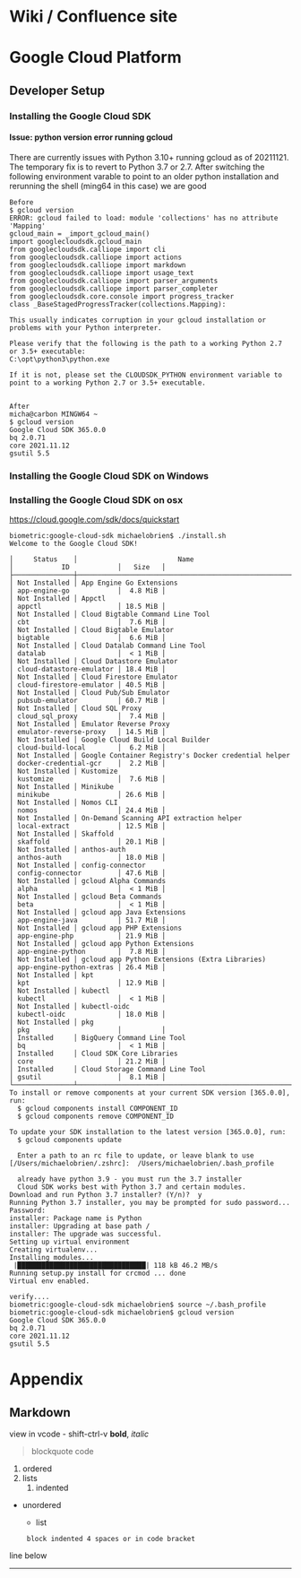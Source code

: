 # Wiki / Confluence site

# Google Cloud Platform

## Developer Setup
### Installing the Google Cloud SDK
#### Issue: python version error running gcloud
There are currently issues with Python 3.10+ running gcloud as of 20211121.  The temporary fix is to revert to Python 3.7 or 2.7.
After switching the following environment varable to point to an older python installation and rerunning the shell (ming64 in this case) we are good

    Before
    $ gcloud version
    ERROR: gcloud failed to load: module 'collections' has no attribute 'Mapping'
    gcloud_main = _import_gcloud_main()
    import googlecloudsdk.gcloud_main
    from googlecloudsdk.calliope import cli
    from googlecloudsdk.calliope import actions
    from googlecloudsdk.calliope import markdown
    from googlecloudsdk.calliope import usage_text
    from googlecloudsdk.calliope import parser_arguments
    from googlecloudsdk.calliope import parser_completer
    from googlecloudsdk.core.console import progress_tracker
    class _BaseStagedProgressTracker(collections.Mapping):

    This usually indicates corruption in your gcloud installation or problems with your Python interpreter.

    Please verify that the following is the path to a working Python 2.7 or 3.5+ executable:
    C:\opt\python3\python.exe

    If it is not, please set the CLOUDSDK_PYTHON environment variable to point to a working Python 2.7 or 3.5+ executable.

    
    After
    micha@carbon MINGW64 ~
    $ gcloud version
    Google Cloud SDK 365.0.0
    bq 2.0.71
    core 2021.11.12
    gsutil 5.5


### Installing the Google Cloud SDK on Windows

### Installing the Google Cloud SDK on osx

https://cloud.google.com/sdk/docs/quickstart

    biometric:google-cloud-sdk michaelobrien$ ./install.sh
    Welcome to the Google Cloud SDK!
    
    │     Status    │                         Name                         │            ID            │   Size   │
    ├───────────────┼──────────────────────────────────────────────────────┼──────────────────────────┼──────────┤
    │ Not Installed │ App Engine Go Extensions                             │ app-engine-go            │  4.8 MiB │
    │ Not Installed │ Appctl                                               │ appctl                   │ 18.5 MiB │
    │ Not Installed │ Cloud Bigtable Command Line Tool                     │ cbt                      │  7.6 MiB │
    │ Not Installed │ Cloud Bigtable Emulator                              │ bigtable                 │  6.6 MiB │
    │ Not Installed │ Cloud Datalab Command Line Tool                      │ datalab                  │  < 1 MiB │
    │ Not Installed │ Cloud Datastore Emulator                             │ cloud-datastore-emulator │ 18.4 MiB │
    │ Not Installed │ Cloud Firestore Emulator                             │ cloud-firestore-emulator │ 40.5 MiB │
    │ Not Installed │ Cloud Pub/Sub Emulator                               │ pubsub-emulator          │ 60.7 MiB │
    │ Not Installed │ Cloud SQL Proxy                                      │ cloud_sql_proxy          │  7.4 MiB │
    │ Not Installed │ Emulator Reverse Proxy                               │ emulator-reverse-proxy   │ 14.5 MiB │
    │ Not Installed │ Google Cloud Build Local Builder                     │ cloud-build-local        │  6.2 MiB │    
    │ Not Installed │ Google Container Registry's Docker credential helper │ docker-credential-gcr    │  2.2 MiB │
    │ Not Installed │ Kustomize                                            │ kustomize                │  7.6 MiB │
    │ Not Installed │ Minikube                                             │ minikube                 │ 26.6 MiB │
    │ Not Installed │ Nomos CLI                                            │ nomos                    │ 24.4 MiB │
    │ Not Installed │ On-Demand Scanning API extraction helper             │ local-extract            │ 12.5 MiB │
    │ Not Installed │ Skaffold                                             │ skaffold                 │ 20.1 MiB │
    │ Not Installed │ anthos-auth                                          │ anthos-auth              │ 18.0 MiB │
    │ Not Installed │ config-connector                                     │ config-connector         │ 47.6 MiB │
    │ Not Installed │ gcloud Alpha Commands                                │ alpha                    │  < 1 MiB │
    │ Not Installed │ gcloud Beta Commands                                 │ beta                     │  < 1 MiB │
    │ Not Installed │ gcloud app Java Extensions                           │ app-engine-java          │ 51.7 MiB │
    │ Not Installed │ gcloud app PHP Extensions                            │ app-engine-php           │ 21.9 MiB │
    │ Not Installed │ gcloud app Python Extensions                         │ app-engine-python        │  7.8 MiB │
    │ Not Installed │ gcloud app Python Extensions (Extra Libraries)       │ app-engine-python-extras │ 26.4 MiB │
    │ Not Installed │ kpt                                                  │ kpt                      │ 12.9 MiB │
    │ Not Installed │ kubectl                                              │ kubectl                  │  < 1 MiB │
    │ Not Installed │ kubectl-oidc                                         │ kubectl-oidc             │ 18.0 MiB │
    │ Not Installed │ pkg                                                  │ pkg                      │          │
    │ Installed     │ BigQuery Command Line Tool                           │ bq                       │  < 1 MiB │
    │ Installed     │ Cloud SDK Core Libraries                             │ core                     │ 21.2 MiB │
    │ Installed     │ Cloud Storage Command Line Tool                      │ gsutil                   │  8.1 MiB │
    └───────────────┴──────────────────────────────────────────────────────┴──────────────────────────┴──────────┘
    To install or remove components at your current SDK version [365.0.0], run:
      $ gcloud components install COMPONENT_ID
      $ gcloud components remove COMPONENT_ID

    To update your SDK installation to the latest version [365.0.0], run:
      $ gcloud components update
          
      Enter a path to an rc file to update, or leave blank to use [/Users/michaelobrien/.zshrc]:  /Users/michaelobrien/.bash_profile

      already have python 3.9 - you must run the 3.7 installer
      Cloud SDK works best with Python 3.7 and certain modules.
    Download and run Python 3.7 installer? (Y/n)?  y
    Running Python 3.7 installer, you may be prompted for sudo password...
    Password:
    installer: Package name is Python
    installer: Upgrading at base path /
    installer: The upgrade was successful.
    Setting up virtual environment
    Creating virtualenv...
    Installing modules...
     |████████████████████████████████| 118 kB 46.2 MB/s 
    Running setup.py install for crcmod ... done
    Virtual env enabled.

    verify....
    biometric:google-cloud-sdk michaelobrien$ source ~/.bash_profile
    biometric:google-cloud-sdk michaelobrien$ gcloud version
    Google Cloud SDK 365.0.0
    bq 2.0.71
    core 2021.11.12
    gsutil 5.5





# Appendix


## Markdown
view in vcode - shift-ctrl-v
**bold**, *italic*
> blockquote
    code
1. ordered
2. lists
    1. indented
- unordered
    - list

    <code> block indented 4 spaces or in code bracket </code>

line below

---

